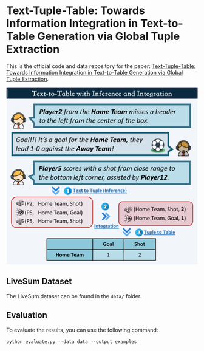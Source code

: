 # Text-Tuple-Table: Towards Information Integration in Text-to-Table Generation via Global Tuple Extraction


This is the official code and data repository for the paper:
[Text-Tuple-Table: Towards Information Integration in Text-to-Table Generation via Global Tuple Extraction](https://arxiv.org/abs/2404.14215).

![Overview](demo/overview.png)


## LiveSum Dataset

The LiveSum dataset can be found in the ``data/`` folder.

## Evaluation

To evaluate the results, you can use the following command:
```shell
python evaluate.py --data data --output examples
```
